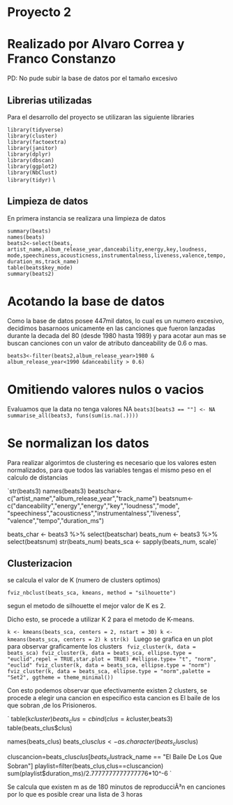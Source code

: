 # **Proyecto 2**
# Realizado por Alvaro Correa y Franco Constanzo
PD: No pude subir la base de datos por el tamaño excesivo

## Librerias utilizadas
Para el desarrollo del proyecto se utilizaran las siguiente libraries

`library(tidyverse)`\
`library(cluster)` \
`library(factoextra)`\
`library(janitor)`\
`library(dplyr)` \
`library(dbscan)` \
`library(ggplot2)`\
`library(NbClust)` \
`library(tidyr)` \

## Limpieza de datos
En primera instancia se realizara una limpieza de datos

`summary(beats)`\
`names(beats)`\
`beats2<-select(beats, artist_name,album_release_year,danceability,energy,key,loudness,
               mode,speechiness,acousticness,instrumentalness,liveness,valence,tempo,
               duration_ms,track_name)` \
`table(beats$key_mode)`\
`summary(beats2)`

# Acotando la base de datos

Como la base de datos posee 447mil datos, lo cual es un numero excesivo, decidimos basarnoos unicamente en las canciones que fueron
lanzadas durante la decada del 80 (desde 1980 hasta 1989) y para acotar aun mas se buscan canciones con un valor de atributo danceability
de 0.6 o mas.

`beats3<-filter(beats2,album_release_year>1980 & album_release_year<1990
               &danceability > 0.6)`
               
# Omitiendo valores nulos o vacios

Evaluamos que la data no tenga valores NA
`beats3[beats3 == ""] <- NA
summarise_all(beats3, funs(sum(is.na(.))))`

# Se normalizan los datos

Para realizar algorimtos de clustering es necesario que los valores esten
normalizados, para que todos las variables tengas el mismo peso en el calculo
de distancias

`str(beats3)
names(beats3)
beatschar<-c("artist_name","album_release_year","track_name")
beatsnum<-c("danceability","energy","energy","key","loudness","mode",
            "speechiness","acousticness","instrumentalness","liveness",
            "valence","tempo","duration_ms")

beats_char <- beats3 %>% 
  select(beatschar)
beats_num <- beats3 %>% 
  select(beatsnum)
str(beats_num)
beats_sca <- sapply(beats_num, scale)`

## Clusterizacion

se calcula el valor de K (numero de clusters optimos)

`fviz_nbclust(beats_sca, kmeans, method = "silhouette")`

segun el metodo de silhouette el mejor valor de K es 2.

Dicho esto, se procede a utilizar K 2 para el metodo de K-means.


`k <- kmeans(beats_sca, centers = 2, nstart = 30)
k <- kmeans(beats_sca, centers = 2)
k
str(k)
`
Luego se grafica en un plot para observar graficamente los clusters
`
fviz_cluster(k, data = beats_sca)
fviz_cluster(k, data = beats_sca, ellipse.type = "euclid",repel = TRUE,star.plot = TRUE) #ellipse.type= "t", "norm", "euclid"
fviz_cluster(k, data = beats_sca, ellipse.type = "norm")
fviz_cluster(k, data = beats_sca, ellipse.type = "norm",palette = "Set2", ggtheme = theme_minimal())`


Con esto podemos observar que efectivamente existen 2 clusters, se procede a elegir una cancion en especifico
esta cancion es El baile de los que sobran ,de los Prisioneros.


` table(k$cluster)
beats_clus=cbind(clus=k$cluster,beats3)
table(beats_clus$clus)

names(beats_clus)
beats_clus$clus <- as.character(beats_clus$clus)

cluscancion=beats_clus$clus[beats_clus$track_name == "El Baile De Los Que Sobran"]
playlist=filter(beats_clus,clus==cluscancion)
sum(playlist$duration_ms)/2.7777777777777776*10^-6 `


 Se calcula que existen m as de 180 minutos de reproducciÃ³n en canciones por lo
que es posible crear una lista de 3 horas

